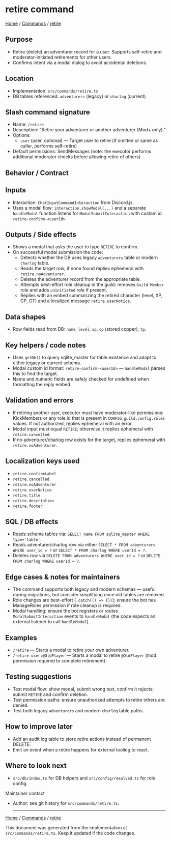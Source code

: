 # retire command

[Home](README.md) / [Commands](README.md) / [retire](retire.md)

## Purpose

- Retire (delete) an adventurer record for a user. Supports self-retire and moderator-initiated retirements for other users.
- Confirms intent via a modal dialog to avoid accidental deletions.

## Location

- Implementation: `src/commands/retire.ts`
- DB tables referenced: `adventurers` (legacy) or `charlog` (current)

## Slash command signature

- Name: `/retire`
- Description: "Retire your adventurer or another adventurer (Mod+ only)."
- Options:
  - `user` (user, optional) — Target user to retire (if omitted or same as caller, performs self-retire)
- Default permissions: SendMessages (note: the executor performs additional moderator checks before allowing retire of others)

## Behavior / Contract

## Inputs

- Interaction: `ChatInputCommandInteraction` from Discord.js.
- Uses a modal flow: `interaction.showModal(...)` and a separate `handleModal` function listens for `ModalSubmitInteraction` with custom id `retire-confirm-<userId>`.

## Outputs / Side effects

- Shows a modal that asks the user to type `RETIRE` to confirm.
- On successful modal submission the code:
  - Detects whether the DB uses legacy `adventurers` table or modern `charlog` table.
  - Reads the target row; if none found replies ephemeral with `retire.noAdventurer`.
  - Deletes the adventurer record from the appropriate table.
  - Attempts best-effort role cleanup in the guild: removes `Guild Member` role and adds `uninitiated` role if present.
  - Replies with an embed summarizing the retired character (level, XP, GP, GT) and a localized message `retire.userNotice`.

## Data shapes

- Row fields read from DB: `name`, `level`, `xp`, `cp` (stored copper), `tp`.

## Key helpers / code notes

- Uses `getDb()` to query sqlite_master for table existence and adapt to either legacy or current schema.
- Modal custom id format: `retire-confirm-<userId>` — `handleModal` parses this to find the target.
- Name and numeric fields are safely checked for undefined when formatting the reply embed.

## Validation and errors

- If retiring another user, executor must have moderator-like permissions: KickMembers or any role id that is present in `CONFIG.guild.config.roles` values. If not authorized, replies ephemeral with an error.
- Modal input must equal `RETIRE`; otherwise it replies ephemeral with `retire.cancelled`.
- If no adventurer/charlog row exists for the target, replies ephemeral with `retire.noAdventurer`.

## Localization keys used

- `retire.confirmLabel`
- `retire.cancelled`
- `retire.noAdventurer`
- `retire.userNotice`
- `retire.title`
- `retire.description`
- `retire.footer`

## SQL / DB effects

- Reads schema tables via: `SELECT name FROM sqlite_master WHERE type='table'`.
- Reads adventurer/charlog row via either `SELECT * FROM adventurers WHERE user_id = ?` or `SELECT * FROM charlog WHERE userId = ?`.
- Deletes row via `DELETE FROM adventurers WHERE user_id = ?` or `DELETE FROM charlog WHERE userId = ?`.

## Edge cases & notes for maintainers

- The command supports both legacy and modern schemas — useful during migrations, but consider simplifying once old tables are removed.
- Role changes are best-effort (`.catch(() => {})`); ensure the bot has ManageRoles permission if role cleanup is required.
- Modal handling: ensure the bot registers or routes `ModalSubmitInteraction` events to `handleModal` (the code expects an external listener to call `handleModal`).

## Examples

- `/retire` — Starts a modal to retire your own adventurer.
- `/retire user:@OldPlayer` — Starts a modal to retire `@OldPlayer` (mod permission required to complete retirement).

## Testing suggestions

- Test modal flow: show modal, submit wrong text, confirm it rejects; submit `RETIRE` and confirm deletion.
- Test permission paths: ensure unauthorized attempts to retire others are denied.
- Test both legacy `adventurers` and modern `charlog` table paths.

## How to improve later

- Add an audit log table to store retire actions instead of permanent DELETE.
- Emit an event when a retire happens for external tooling to react.

## Where to look next

- `src/db/index.ts` for DB helpers and `src/config/resolved.ts` for role config.

Maintainer contact

- Author: see git history for `src/commands/retire.ts`.

  ***

[Home](README.md) / [Commands](README.md) / [retire](retire.md)

This document was generated from the implementation at `src/commands/retire.ts`. Keep it updated if the code changes.
